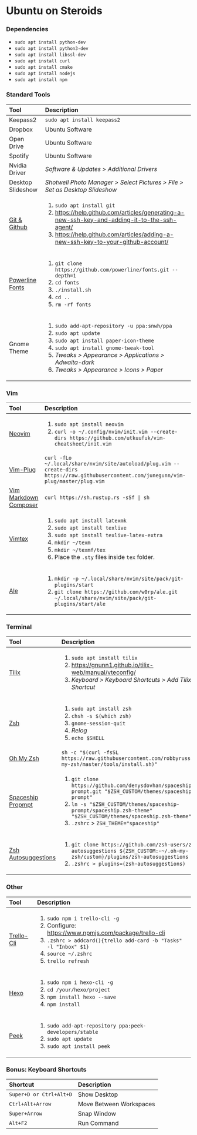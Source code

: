 # Ubuntu on Steroids
### Dependencies
 * `sudo apt install python-dev`
 * `sudo apt install python3-dev`
 * `sudo apt install libssl-dev`
 * `sudo apt install curl`
 * `sudo apt install cmake`
 * `sudo apt install nodejs`
 * `sudo apt install npm`

### Standard Tools
 | Tool | Description |
 |:-|:-|
 | Keepass2 | `sudo apt install keepass2` |
 | Dropbox | Ubuntu Software |
 | Open Drive | Ubuntu Software |
 | Spotify | Ubuntu Software |
 | Nvidia Driver | *Software & Updates > Additional Drivers* |
 | Desktop Slideshow | *Shotwell Photo Manager > Select Pictures > File > Set as Desktop Slideshow* |
 | [Git & Github](https://help.github.com/articles/connecting-to-github-with-ssh/) | <ol><li>`sudo apt install git` <li> https://help.github.com/articles/generating-a-new-ssh-key-and-adding-it-to-the-ssh-agent/ <li> https://help.github.com/articles/adding-a-new-ssh-key-to-your-github-account/ |
 | [Powerline Fonts](https://github.com/powerline/fonts) | <ol><li>`git clone https://github.com/powerline/fonts.git --depth=1` <li> `cd fonts` <li> `./install.sh` <li> `cd ..` <li> `rm -rf fonts` |
 | Gnome Theme | <ol><li> `sudo add-apt-repository -u ppa:snwh/ppa` <li> `sudo apt update` <li> `sudo apt install paper-icon-theme` <li> `sudo apt install gnome-tweak-tool` <li> *Tweaks > Appearance > Applications > Adwaita-dark* <li> *Tweaks > Appearance > Icons > Paper* |

### Vim
 | Tool | Description |
 |:-|:-|
 | [Neovim](https://github.com/neovim/neovim) | <ol><li> `sudo apt install neovim` <li> `curl -o ~/.config/nvim/init.vim --create-dirs https://github.com/utkuufuk/vim-cheatsheet/init.vim` |
 | [Vim-Plug](https://github.com/junegunn/vim-plug) | `curl -fLo ~/.local/share/nvim/site/autoload/plug.vim --create-dirs https://raw.githubusercontent.com/junegunn/vim-plug/master/plug.vim` |
 | [Vim Markdown Composer](https://github.com/euclio/vim-markdown-composer) | `curl https://sh.rustup.rs -sSf \| sh`  |
 | [Vimtex](https://github.com/lervag/vimtex) | <ol><li> `sudo apt install latexmk` <li> `sudo apt install texlive` <li> `sudo apt install texlive-latex-extra` <li> `mkdir ~/texm` <li> `mkdir ~/texmf/tex` <li> Place the `.sty` files inside `tex` folder. |
 | [Ale](https://github.com/w0rp/ale) | <ol><li> `mkdir -p ~/.local/share/nvim/site/pack/git-plugins/start` <li> `git clone https://github.com/w0rp/ale.git ~/.local/share/nvim/site/pack/git-plugins/start/ale` |

### Terminal
 | Tool | Description |
 |:-|:-|
 | [Tilix](https://github.com/gnunn1/tilix) | <ol><li> `sudo apt install tilix` <li> https://gnunn1.github.io/tilix-web/manual/vteconfig/ <li> *Keyboard > Keyboard Shortcuts > Add Tilix Shortcut* |
 | [Zsh](https://github.com/robbyrussell/oh-my-zsh/wiki/Installing-ZSH) | <ol><li> `sudo apt install zsh` <li> `chsh -s $(which zsh)` <li> `gnome-session-quit` <li> *Relog* <li> `echo $SHELL` |
 | [Oh My Zsh](https://github.com/robbyrussell/oh-my-zsh) | `sh -c "$(curl -fsSL https://raw.githubusercontent.com/robbyrussell/oh-my-zsh/master/tools/install.sh)"` |
 | [Spaceship Propmpt](https://github.com/denysdovhan/spaceship-prompt) | <ol><li> `git clone https://github.com/denysdovhan/spaceship-prompt.git "$ZSH_CUSTOM/themes/spaceship-prompt"` <li> `ln -s "$ZSH_CUSTOM/themes/spaceship-prompt/spaceship.zsh-theme" "$ZSH_CUSTOM/themes/spaceship.zsh-theme"` <li> `.zshrc` > `ZSH_THEME="spaceship"` |
 | [Zsh Autosuggestions](https://github.com/zsh-users/zsh-autosuggestions) | <ol><li> `git clone https://github.com/zsh-users/zsh-autosuggestions ${ZSH_CUSTOM:-~/.oh-my-zsh/custom}/plugins/zsh-autosuggestions` <li> `.zshrc > plugins=(zsh-autosuggestions)` |

### Other
 | Tool | Description |
 |:-|:-|
 | [Trello-Cli](https://github.com/mheap/trello-cli) | <ol><li> `sudo npm i trello-cli -g` <li> Configure: https://www.npmjs.com/package/trello-cli <li> `.zshrc > addcard(){trello add-card -b "Tasks" -l "Inbox" $1}` <li> `source ~/.zshrc` <li> `trello refresh` |
 | [Hexo](https://github.com/hexojs/hexo) | <ol><li> `sudo npm i hexo-cli -g` <li> `cd /your/hexo/project` <li> `npm install hexo --save` <li> `npm install` |
 | [Peek](https://github.com/phw/peek) | <ol><li> `sudo add-apt-repository ppa:peek-developers/stable` <li> `sudo apt update` <li> `sudo apt install peek` |

### Bonus: Keyboard Shortcuts
| Shortcut | Description |
|:--|:--|
| `Super+D or Ctrl+Alt+D` | Show Desktop |
| `Ctrl+Alt+Arrow` | Move Between Workspaces |
| `Super+Arrow` | Snap Window |
| `Alt+F2` | Run Command |
